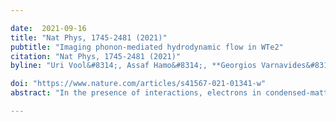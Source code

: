 ```yaml
---

date:  2021-09-16
title: "Nat Phys, 1745-2481 (2021)"
pubtitle: "Imaging phonon-mediated hydrodynamic flow in WTe2"
citation: "Nat Phys, 1745-2481 (2021)"
byline: "Uri Vool&#8314;, Assaf Hamo&#8314;, **Georgios Varnavides&#8314;**, Yaxian Wang&#8314;, Tony X. Zhou, Nitesh Kumar, Yuliya Dovzhenko, Ziwei Qiu, Christina A. Garcia, Andrew T. Pierce, Johannes Gooth, Polina Anikeeva, Claudia Felser, Prineha Narang, Amir Yacoby"

doi: "https://www.nature.com/articles/s41567-021-01341-w"
abstract: "In the presence of interactions, electrons in condensed-matter systems can behave hydrodynamically, exhibiting phenomena associated with classical fluids, such as vortices and Poiseuille flow. In most conductors, electron–electron interactions are minimized by screening effects, hindering the search for hydrodynamic materials; however, recently, a class of semimetals has been reported to exhibit prominent interactions. Here we study the current flow in the layered semimetal tungsten ditelluride by imaging the local magnetic field using a nitrogen-vacancy defect in a diamond. We image the spatial current profile within three-dimensional tungsten ditelluride and find that it exhibits non-uniform current density, indicating hydrodynamic flow. Our temperature-resolved current profile measurements reveal a non-monotonic temperature dependence, with the strongest hydrodynamic effects at approximately 20 K. We also report ab initio calculations showing that electron–electron interactions are not explained by the Coulomb interaction alone, but are predominantly mediated by phonons. This provides a promising avenue in the search for hydrodynamic flow and prominent electron interactions in high-carrier-density materials."

---
```


